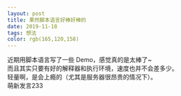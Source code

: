 ```yaml
---
layout: post
title: 果然脚本语言好棒好棒的
date: 2019-11-18
tags: 想法
color: rgb(165,120,158)
---
```


近期用脚本语言写了一些 Demo，感觉真的是太棒了~  
而且其实只要有好的解释器和执行环境，速度也并不会差多少。  
轻量啊，是会上瘾的（尤其是服务器很昂贵的情况下）。  
萌新发言233